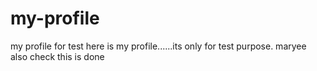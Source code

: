 # my-profile
my profile for test
here is my profile......its only for test purpose.
maryee also check this is done
